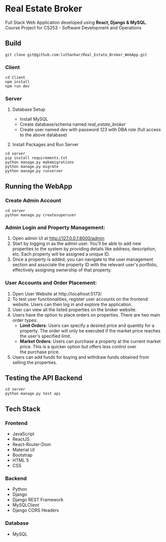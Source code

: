 # Real Estate Broker
Full Stack Web Application developed using **React, Django & MySQL**. Course Project for CS253 - Software Development and Operations

## Build

```
git clone git@github.com:luthanhar/Real_Estate_Broker_WebApp.git
```

### Client 
```
cd Client
npm install
npm run dev
```

### Server

1. Database Setup
    * Install MySQL
    * Create database/schema named *real_estate_broker*
    * Create user named *dev* with password *123* with DBA role (full access to the above database)

2. Install Packages and Run Server
```
cd server
pip install requirements.txt
python manage.py makemigrations
python manage.py migrate 
python manage.py runserver
```

## Running the WebApp

### Create Admin Account
```
cd server
python manage.py createsuperuser
```

### Admin Login and Property Management:

1. Open admin UI at http://127.0.0.1:8000/admin
2. Start by logging in as the admin user. You'll be able to add new properties to the system by providing details like address, description, etc. Each property will be assigned a unique ID.
3.   Once a property is added, you can navigate to the user management section and associate the property ID with the relevant user's portfolio, effectively assigning ownership of that property.

### User Accounts and Order Placement:

1. Open User Website at http://localhost:5173/
2. To test user functionalities, register user accounts on the frontend website. Users can then log in and explore the application.
3. User can view all the listed properties on the broker website.
4. Users have the option to place orders on properties. There are two main order types:
    * **Limit Orders**: Users can specify a desired price and quantity for a property. The order will only be executed if the market price reaches the user's specified limit.
    * **Market Orders**: Users can purchase a property at the current market price. This is a quicker option but offers less control over the purchase price.
5. Users can add funds for buying and withdraw funds obtained from selling the properties. 


## Testing the API Backend
```
cd server
python manage.py test api
```

## Tech Stack

### Frontend
* JavaScript
* ReactJS
* React-Router-Dom
* Material UI
* Bootstrap
* HTML 5
* CSS


### Backend
* Python
* Django
* Django REST Framework
* MySQLClient
* Django CORS Headers

### Database
* MySQL
